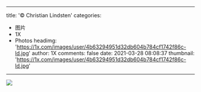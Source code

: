 
---
title: '© Christian Lindsten'
categories: 
 - 图片
 - 1X
 - Photos
headimg: 'https://1x.com/images/user/4b63294951d32db604b784cf1742f86c-ld.jpg'
author: 1X
comments: false
date: 2021-03-28 08:08:37
thumbnail: 'https://1x.com/images/user/4b63294951d32db604b784cf1742f86c-ld.jpg'
---

<div>   
<img src="https://1x.com/images/user/4b63294951d32db604b784cf1742f86c-ld.jpg" referrerpolicy="no-referrer">  
</div>
            